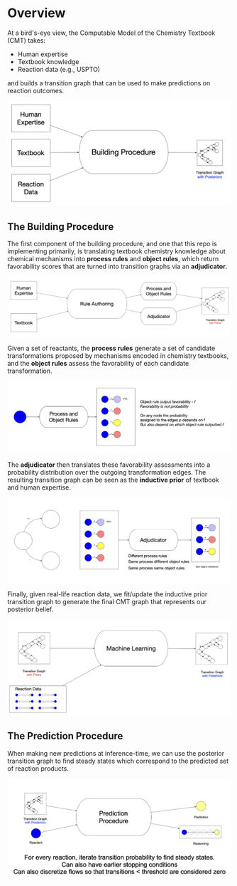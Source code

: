 # Overview
At a bird's-eye view, the Computable Model of the Chemistry Textbook (CMT) takes:
- Human expertise
- Textbook knowledge
- Reaction data (e.g., USPTO)

and builds a transition graph that can be used to make predictions on reaction outcomes.

![System Architecture](figs/diag-lvl0.png)


## The Building Procedure
The first component of the building procedure, and one that this repo is implementing primarily, is translating textbook chemistry knowledge about chemical mechanisms into **process rules** and **object rules**, which return favorability scores that are turned into transition graphs via an **adjudicator**.

![System Architecture](figs/diag-lvl1.png)

Given a set of reactants, the **process rules** generate a set of candidate transformations proposed by mechanisms encoded in chemistry textbooks, and the **object rules** assess the favorability of each candidate transformation.

![System Architecture](figs/diag-lvl2.png)

The **adjudicator** then translates these favorability assessments into a probability distribution over the outgoing transformation edges. The resulting transition graph can be seen as the **inductive prior** of textbook and human expertise.

![System Architecture](figs/diag-lvl3.png)

Finally, given real-life reaction data, we fit/update the inductive prior transition graph to generate the final CMT graph that represents our posterior belief.

![System Architecture](figs/diag-lvl4.png)


## The Prediction Procedure

When making new predictions at inference-time, we can use the posterior transition graph to find steady states which correspond to the predicted set of reaction products.

![System Architecture](figs/diag-lvl5.png)


